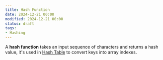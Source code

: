 ```yaml
---
title: Hash Function
date: 2024-12-21 00:00
modified: 2024-12-21 00:00
status: draft
tags:
- Hashing
---
```


A **hash function** takes an input sequence of characters and returns a hash value, it's used in [Hash Table](hash-table.md) to convert keys into array indexes.